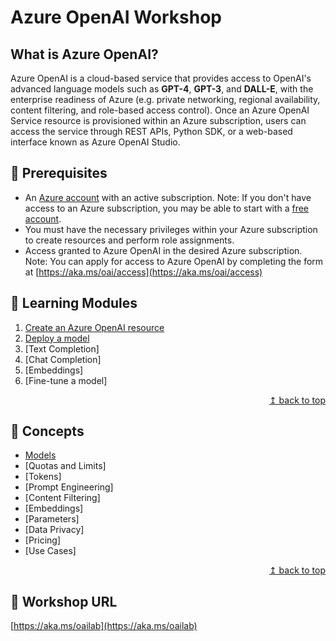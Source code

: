 # Azure OpenAI Workshop

## What is Azure OpenAI?

Azure OpenAI is a cloud-based service that provides access to OpenAI's advanced language models such as **GPT-4**, **GPT-3**, and **DALL-E**, with the enterprise readiness of Azure (e.g. private networking, regional availability, content filtering, and role-based access control). Once an Azure OpenAI Service resource is provisioned within an Azure subscription, users can access the service through REST APIs, Python SDK, or a web-based interface known as Azure OpenAI Studio.

## :thinking: Prerequisites

* An [Azure account](https://azure.microsoft.com/free/) with an active subscription. Note: If you don't have access to an Azure subscription, you may be able to start with a [free account](https://www.azure.com/free).
* You must have the necessary privileges within your Azure subscription to create resources and  perform role assignments.
* Access granted to Azure OpenAI in the desired Azure subscription. Note: You can apply for access to Azure OpenAI by completing the form at [https://aka.ms/oai/access](https://aka.ms/oai/access)

## :test_tube: Learning Modules

1. [Create an Azure OpenAI resource](./modules/module01.md)
1. [Deploy a model](./modules/module02.md)
1. [Text Completion]
1. [Chat Completion]
1. [Embeddings]
1. [Fine-tune a model]

<div align="right"><a href="#readme">↥ back to top</a></div>

## :book: Concepts

* [Models](./concepts/models.md)
* [Quotas and Limits]
* [Tokens]
* [Prompt Engineering]
* [Content Filtering]
* [Embeddings]
* [Parameters]
* [Data Privacy]
* [Pricing]
* [Use Cases]

<div align="right"><a href="#readme">↥ back to top</a></div>

## :link: Workshop URL

[https://aka.ms/oailab](https://aka.ms/oailab)
